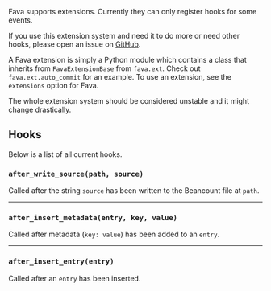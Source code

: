 Fava supports extensions. Currently they can only register hooks for some events.

If you use this extension system and need it to do more or need other hooks,
please open an issue on [GitHub](https://github.com/beancount/fava/issues).

A Fava extension is simply a Python module which contains a class that inherits
from `FavaExtensionBase` from `fava.ext`. Check out `fava.ext.auto_commit` for an
example. To use an extension, see the `extensions` option for Fava.

The whole extension system should be considered unstable and it might change
drastically.

## Hooks

Below is a list of all current hooks.

### `after_write_source(path, source)`

Called after the string `source` has been written to the Beancount file at `path`.

---

### `after_insert_metadata(entry, key, value)`

Called after metadata (`key: value`) has been added to an `entry`.

---

### `after_insert_entry(entry)`

Called after an `entry` has been inserted.
